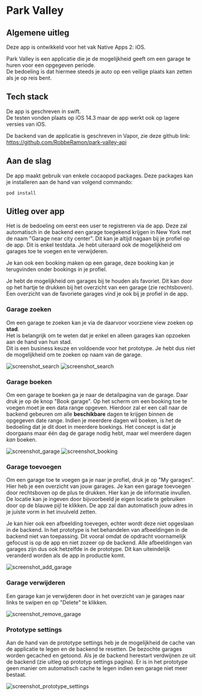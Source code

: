 # Park Valley

## Algemene uitleg

Deze app is ontwikkeld voor het vak Native Apps 2: iOS.  

Park Valley is een applicatie die je de mogelijkheid geeft om een garage te huren voor een opgegeven periode.  
De bedoeling is dat hiermee steeds je auto op een veilige plaats kan zetten als je op reis bent.

## Tech stack

De app is geschreven in swift.  
De testen vonden plaats op iOS 14.3 maar de app werkt ook op lagere versies van iOS.

De backend van de applicatie is geschreven in Vapor, zie deze github link: https://github.com/RobbeRamon/park-valley-api

## Aan de slag
De app maakt gebruik van enkele cocaopod packages.
Deze packages kan je installeren aan de hand van volgend commando:
```
pod install
```

## Uitleg over app

Het is de bedoeling om eerst een user te registreren via de app. Deze zal automatisch in de backend een garage toegekend krijgen in New York met de naam "Garage near city center". Dit kan je altijd nagaan bij je profiel op de app. Dit is enkel testdata.
Je hebt uiteraard ook de mogelijkheid om garages toe te voegen en te verwijderen.  

Je kan ook een booking maken op een garage, deze booking kan je terugvinden onder bookings in je profiel.

Je hebt de mogelijkheid om garages bij te houden als favoriet. Dit kan door op het hartje te drukken bij het overzicht van een garage (zie rechtsboven).
Een overzicht van de favoriete garages vind je ook bij je profiel in de app.

### Garage zoeken

Om een garage te zoeken kan je via de daarvoor voorziene view zoeken op **stad**.  
Het is belangrijk om te weten dat je enkel en alleen garages kan opzoeken aan de hand van hun stad.  
Dit is een business keuze en voldoende voor het prototype. Je hebt dus niet de mogelijkheid om te zoeken op naam van de garage.  

![screenshot_search](https://i.imgur.com/V0baBDT.png) ![screenshot_search](https://i.imgur.com/JxQBaRn.png)

### Garage boeken

Om een garage te boeken ga je naar de detailpagina van de garage. Daar druk je op de knop "Book garage".
Op het scherm om een booking toe te voegen moet je een data range opgeven. Hierdoor zal er een call naar de backend gebeuren om alle **beschikbare** dagen te krijgen binnen de opgegeven date range. Indien je meerdere dagen wil boeken, is het de bedoeling dat je dit doet in meerdere boekings. Het concept is dat je doorgaans maar één dag de garage nodig hebt, maar wel meerdere dagen *kan* boeken.

![screenshot_garage](https://i.imgur.com/zUQh4WC.png) ![screenshot_booking](https://i.imgur.com/SP1m5Pp.png)

### Garage toevoegen

Om een garage toe te voegen ga je naar je profiel, druk je op "My garages". Hier heb je een overzicht van jouw garages. Je kan een garage toevoegen door rechtsboven op de plus te drukken. Hier kan je de informatie invullen. De locatie kan je ingeven door bijvoorbeeld je eigen locatie te gebruiken door op de blauwe pijl te klikken. De app zal dan automatisch jouw adres in je juiste vorm in het invulveld zetten.

Je kan hier ook een afbeelding toevegen, echter wordt deze niet opgeslaan in de backend.
In het prototype is het behandelen van afbeeldingen in de backend niet van toepassing. Dit vooral omdat de opdracht voornamelijk gefocust is op de app en niet zozeer op de backend. Alle afbeeldingen van garages zijn dus ook hetzelfde in de prototype. Dit kan uiteindelijk veranderd worden als de app in productie komt.

![screenshot_add_garage](https://i.imgur.com/9qTkhcr.png)

### Garage verwijderen

Een garage kan je verwijderen door in het overzicht van je garages naar links te swipen en op "Delete" te klikken.

![screenshot_remove_garage](https://i.imgur.com/32OwchG.png)

### Prototype settings

Aan de hand van de prototype settings heb je de mogelijkheid de cache van de applicatie te legen en de backend te resetten.
De bezochte garages worden gecached en getoond. Als je de backend herestart verdwijnen ze uit de backend (zie uitleg op prototyp settings pagina).
Er is in het prototype geen manier om automatisch cache te legen indien een garage niet meer bestaat.

![screenshot_prototype_settings](https://i.imgur.com/NqexWrL.png)
